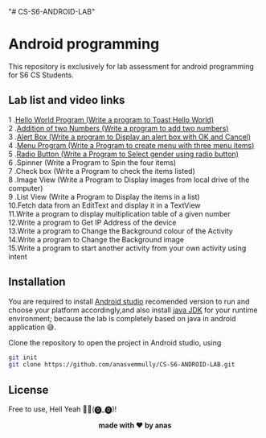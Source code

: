 "# CS-S6-ANDROID-LAB" 
# Android programming

This repository is exclusively for lab assessment for android programming for S6 CS Students.

## Lab list and video links 
  1 .[Hello World Program (Write a program to Toast Hello World)] </br>
  2 .[Addition of two Numbers (Write a program to add two numbers)] </br>
  3 .[Alert Box (Write a program to Display an alert box with OK and Cancel)] </br>
  4 .[Menu Program (Write a Program to create menu with three menu items)] </br>
  5 .[Radio Button (Write a Program to Select gender using radio button)] </br>
  6 .Spinner (Write a Program to Spin the four items) </br>
  7 .Check box (Write a Program to check the items listed) </br>
  8 .Image View (Write a Program to Display images from local drive of the computer) </br>
  9 .List View (Write a Program to Display the items in a list) </br>
  10.Fetch data from an EditText and display it in a TextView </br>
  11.Write a program to display multiplication table of a given number </br>
  12.Write a program to Get IP Address of the device </br>
  13.Write a program to Change the Background colour of the Activity </br>
  14.Write a program to Change the Background image </br>
  15.Write a program to start another activity from your own activity using intent </br>


## Installation

You are required to install [Android studio] recomended version to run and choose your platform accordingly,and also install [java JDK] for your runtime environment; because the lab is completely based on java in android application 😅.

Clone the repository to open the project in Android studio, using
```sh
git init
git clone https://github.com/anasvemmully/CS-S6-ANDROID-LAB.git
```
## License

Free to use, Hell Yeah 👍🏻(⓿_⓿)!

<p align="center">
 <span><b>made with ❤ by anas</b></span>      
</p>

[Hello World Program (Write a program to Toast Hello World)]: <https://youtu.be/7i6uSVGbITc>
[Addition of two Numbers (Write a program to add two numbers)]: <https://youtu.be/99EjdTyx4Ro>
[Alert Box (Write a program to Display an alert box with OK and Cancel)]: <https://youtu.be/iwzekPOBnhg>
[Menu Program (Write a Program to create menu with three menu items)]: <https://youtu.be/9Hm0oMn8sfM>
[Radio Button (Write a Program to Select gender using radio button)]: <https://youtu.be/yS47n6maTLM>

[Android studio]: <https://developer.android.com/studio>
[Java JDK]: <https://www.oracle.com/java/technologies/downloads/>
